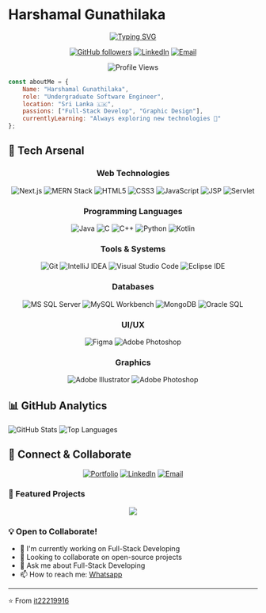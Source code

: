 # Harshamal Gunathilaka

<div align="center">
  
  [![Typing SVG](https://readme-typing-svg.herokuapp.com?font=Fira+Code&pause=1000&width=435&lines=Full+Stack+Developer;Graphic+Designer;Undergraduate+Software+Engineer;3rd+Year+Student+at+SLIIT)](https://harshamal.me)

  [![GitHub followers](https://img.shields.io/github/followers/it22219916?label=Follow&style=social)](https://github.com/it22219916)
  [![LinkedIn](https://img.shields.io/badge/-LinkedIn-0077B5?style=flat&logo=linkedin&logoColor=white)](https://www.linkedin.com/in/harshamal-vishwajith/)
  [![Email](https://img.shields.io/badge/-Email-D14836?style=flat&logo=gmail&logoColor=white)](mailto:harshamalvishwajith@gmail.com)
  
  <img src="https://komarev.com/ghpvc/?username=it22219916&color=3ABFEF&style=flat-square&label=Profile+Views" alt="Profile Views" />
</div>


```javascript
const aboutMe = {
    Name: "Harshamal Gunathilaka",
    role: "Undergraduate Software Engineer",
    location: "Sri Lanka 🇱🇰",
    passions: ["Full-Stack Develop", "Graphic Design"],
    currentlyLearning: "Always exploring new technologies 🚀"
};
```

## 🔧 Tech Arsenal

<div align="center">
  
### Web Technologies
![Next.js](https://img.shields.io/badge/Next.js-000000?style=for-the-badge&logo=nextdotjs&logoColor=white)
![MERN Stack](https://img.shields.io/badge/MERN-3DDC84?style=for-the-badge&logo=mongodb&logoColor=white)
![HTML5](https://img.shields.io/badge/HTML5-E34F26?style=for-the-badge&logo=html5&logoColor=white)
![CSS3](https://img.shields.io/badge/CSS3-1572B6?style=for-the-badge&logo=css3&logoColor=white)
![JavaScript](https://img.shields.io/badge/JavaScript-F7DF1E?style=for-the-badge&logo=javascript&logoColor=black)
![JSP](https://img.shields.io/badge/JSP-007396?style=for-the-badge&logo=java&logoColor=white)
![Servlet](https://img.shields.io/badge/Servlet-007396?style=for-the-badge&logo=java&logoColor=white)

### Programming Languages
![Java](https://img.shields.io/badge/Java-007396?style=for-the-badge&logo=java&logoColor=white)
![C](https://img.shields.io/badge/C-A8B9CC?style=for-the-badge&logo=c&logoColor=white)
![C++](https://img.shields.io/badge/C++-00599C?style=for-the-badge&logo=c%2B%2B&logoColor=white)
![Python](https://img.shields.io/badge/Python-3776AB?style=for-the-badge&logo=python&logoColor=white)
![Kotlin](https://img.shields.io/badge/Kotlin-0095D5?style=for-the-badge&logo=kotlin&logoColor=white)

### Tools & Systems
![Git](https://img.shields.io/badge/-Git-F05032?style=flat-square&logo=git&logoColor=white)
![IntelliJ IDEA](https://img.shields.io/badge/IntelliJ_IDEA-000000?style=for-the-badge&logo=intellijidea&logoColor=white)
![Visual Studio Code](https://img.shields.io/badge/VS_Code-007ACC?style=for-the-badge&logo=visualstudiocode&logoColor=white)
![Eclipse IDE](https://img.shields.io/badge/Eclipse_IDE-2C2255?style=for-the-badge&logo=eclipseide&logoColor=white)

### Databases
![MS SQL Server](https://img.shields.io/badge/MS_SQL_Server-CC2927?style=for-the-badge&logo=microsoftsqlserver&logoColor=white)
![MySQL Workbench](https://img.shields.io/badge/MySQL_Workbench-4479A1?style=for-the-badge&logo=mysql&logoColor=white)
![MongoDB](https://img.shields.io/badge/MongoDB-47A248?style=for-the-badge&logo=mongodb&logoColor=white)
![Oracle SQL](https://img.shields.io/badge/Oracle_SQL-F80000?style=for-the-badge&logo=oracle&logoColor=white)

### UI/UX
![Figma](https://img.shields.io/badge/Figma-F24E1E?style=for-the-badge&logo=figma&logoColor=white)
![Adobe Photoshop](https://img.shields.io/badge/Adobe_Photoshop-31A8FF?style=for-the-badge&logo=adobephotoshop&logoColor=white)

### Graphics
![Adobe Illustrator](https://img.shields.io/badge/Adobe_Illustrator-FF9A00?style=for-the-badge&logo=adobeillustrator&logoColor=white)
![Adobe Photoshop](https://img.shields.io/badge/Adobe_Photoshop-31A8FF?style=for-the-badge&logo=adobephotoshop&logoColor=white)

</div>

## 📊 GitHub Analytics

<img align="center" src="https://github-readme-stats.vercel.app/api?username=it22219916&show_icons=true&theme=radical" alt="GitHub Stats" />

<img align="center" src="https://github-readme-stats.vercel.app/api/top-langs/?username=it22219916&layout=compact&theme=radical" alt="Top Languages" />


## 🤝 Connect & Collaborate

<div align="center">
  
[![Portfolio](https://img.shields.io/badge/-Portfolio-000000?style=flat-square&logo=react&logoColor=white)](https://harshamal.me)
[![LinkedIn](https://img.shields.io/badge/-LinkedIn-0077B5?style=flat-square&logo=linkedin&logoColor=white)](http://www.linkedin.com/in/harshamal-vishwajith)
[![Email](https://img.shields.io/badge/-Email-D14836?style=flat-square&logo=gmail&logoColor=white)](mailto:harshamalvishwajith@gmail.com)

</div>

### 🌟 Featured Projects

<div align="center">
  
<a href="https://github.com/it22219916/course">
  <img align="center" src="https://github-readme-stats.vercel.app/api/pin/?username=it22219916&repo=course&theme=radical" />
</a>

</div>

### 💡 Open to Collaborate!

- 🔭 I'm currently working on Full-Stack Developing
- 👯 Looking to collaborate on open-source projects
- 💬 Ask me about Full-Stack Developing
- 📫 How to reach me: [Whatsapp](https://wa.me/94766583229)

---
⭐️ From [it22219916](https://github.com/it22219916)
